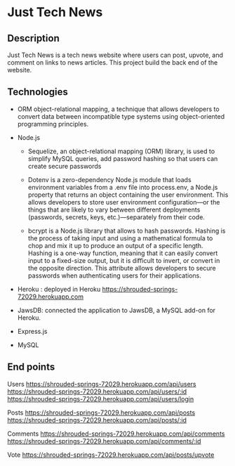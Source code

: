 # Just Tech News

## Description
Just Tech News is a tech news website where users can post, upvote, and comment on links to news articles.
This project build the back end of the website. 

## Technologies

* ORM object-relational mapping, a technique that allows developers to convert data between incompatible type systems using object-oriented programming principles. 
* Node.js

    * Sequelize, an object-relational mapping (ORM) library, is used to simplify MySQL queries, add password hashing so that users can create secure passwords

    * Dotenv is a zero-dependency Node.js module that loads environment variables from a .env file into process.env, a Node.js property that returns an object containing the user environment. This allows developers to store user environment configuration—or the things that are likely to vary between different deployments (passwords, secrets, keys, etc.)—separately from their code.

    * bcrypt is a Node.js library that allows to hash passwords. Hashing is the process of taking input and using a mathematical formula to chop and mix it up to produce an output of a specific length. Hashing is a one-way function, meaning that it can easily convert input to a fixed-size output, but it is difficult to invert, or convert in the opposite direction. This attribute allows developers to secure passwords when authenticating users for their applications.

* Heroku : deployed in Heroku  https://shrouded-springs-72029.herokuapp.com
* JawsDB: connected the application to JawsDB, a MySQL add-on for Heroku.
* Express.js
* MySQL

## End points

Users
https://shrouded-springs-72029.herokuapp.com/api/users  
https://shrouded-springs-72029.herokuapp.com/api/users/:id  
https://shrouded-springs-72029.herokuapp.com/api/users/login  

Posts
https://shrouded-springs-72029.herokuapp.com/api/posts  
https://shrouded-springs-72029.herokuapp.com/api/posts/:id  

Comments
https://shrouded-springs-72029.herokuapp.com/api/comments  
https://shrouded-springs-72029.herokuapp.com/api/comments/:id  

Vote
https://shrouded-springs-72029.herokuapp.com/api/posts/upvote  


